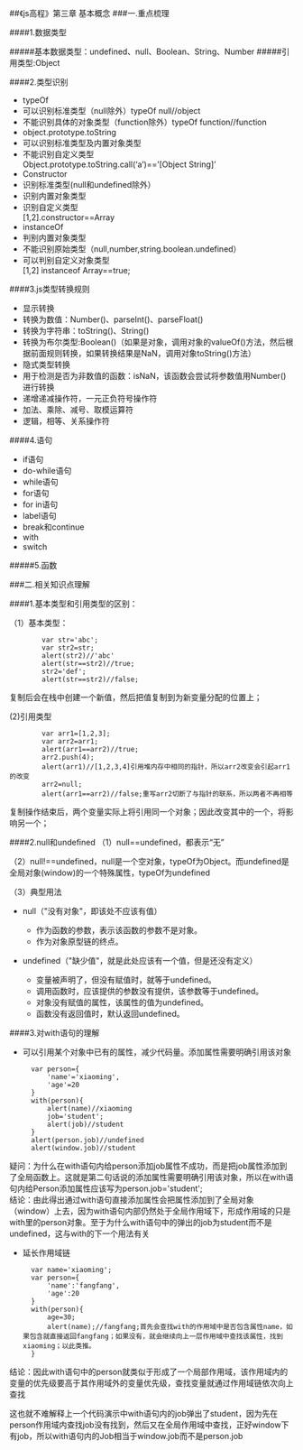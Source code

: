 ##《js高程》第三章 基本概念
###一.重点梳理

####1.数据类型

#####基本数据类型：undefined、null、Boolean、String、Number
#####引用类型:Object

####2.类型识别
* typeOf  
 * 可以识别标准类型（null除外）typeOf null//object
 * 不能识别具体的对象类型（function除外）typeOf function//function
* object.prototype.toString
 * 可以识别标准类型及内置对象类型
 * 不能识别自定义类型  
Object.prototype.toString.call(‘a’)==’[Object String]’
* Constructor
 * 识别标准类型(null和undefined除外）
 * 识别内置对象类型
 * 识别自定义类型  
[1,2].constructor==Array
* instanceOf
 * 判别内置对象类型
 * 不能识别原始类型（null,number,string.boolean.undefined）
 * 可以判别自定义对象类型  
[1,2] instanceof Array==true;

####3.js类型转换规则
* 显示转换
 *  转换为数值：Number()、parseInt()、parseFloat()
 * 转换为字符串：toString()、String()
 * 转换为布尔类型:Boolean()（如果是对象，调用对象的valueOf()方法，然后根据前面规则转换，如果转换结果是NaN，调用对象toString()方法）
* 隐式类型转换
 * 用于检测是否为非数值的函数：isNaN，该函数会尝试将参数值用Number()进行转换
 * 递增递减操作符，一元正负符号操作符
 * 加法、乘除、减号、取模运算符
 * 逻辑，相等、关系操作符

####4.语句
* if语句
* do-while语句
* while语句
* for语句
* for in语句
* label语句
* break和continue
* with
* switch

#####5.函数

###二.相关知识点理解

####1.基本类型和引用类型的区别：

（1）基本类型：  

			var str='abc';
			var str2=str;
			alert(str2)//'abc'
			alert(str==str2)//true;
			str2='def';
			alert(str==str2)//false;
复制后会在栈中创建一个新值，然后把值复制到为新变量分配的位置上；


 (2)引用类型

			var arr1=[1,2,3];
			var arr2=arr1;
			alert(arr1==arr2)//true;
			arr2.push(4);
			alert(arr1)//[1,2,3,4]引用堆内存中相同的指针，所以arr2改变会引起arr1的改变
			arr2=null;
			alert(arr1==arr2)//false;重写arr2切断了与指针的联系，所以两者不再相等
复制操作结束后，两个变量实际上将引用同一个对象；因此改变其中的一个，将影响另一个；

####2.null和undefined
（1）null==undefined，都表示“无”

 （2）null!==undefined，null是一个空对象，typeOf为Object。而undefined是全局对象(window)的一个特殊属性，typeOf为undefined

（3）典型用法  

* null（"没有对象"，即该处不应该有值）

	* 作为函数的参数，表示该函数的参数不是对象。
	* 作为对象原型链的终点。

* undefined（"缺少值"，就是此处应该有一个值，但是还没有定义）

	* 变量被声明了，但没有赋值时，就等于undefined。
	* 调用函数时，应该提供的参数没有提供，该参数等于undefined。
	* 对象没有赋值的属性，该属性的值为undefined。
	* 函数没有返回值时，默认返回undefined。

####3.对with语句的理解

* 可以引用某个对象中已有的属性，减少代码量。添加属性需要明确引用该对象
		
		var person={
			'name'='xiaoming',
			'age'=20
		}
		with(person){
			alert(name)//xiaoming
			job='student';
			alert(job)//student
		}
		alert(person.job)//undefined
		alert(window.job)//student
疑问：为什么在with语句内给person添加job属性不成功，而是把job属性添加到了全局函数上。这就是第二句话说的添加属性需要明确引用该对象，所以在with语句内给Person添加属性应该写为person.job='student';  
结论：由此得出通过with语句直接添加属性会把属性添加到了全局对象（window）上去，因为with语句内部仍然处于全局作用域下，形成作用域的只是with里的person对象。至于为什么with语句中的弹出的job为student而不是undefined，这与with的下一个用法有关

* 延长作用域链

		var name='xiaoming';
		var person={
			'name':'fangfang',
			'age':20
		}
		with(person){
			age=30;
			alert(name);//fangfang;首先会查找with的作用域中是否包含属性name，如果包含就直接返回fangfang；如果没有，就会继续向上一层作用域中查找该属性，找到xiaoming；以此类推。
		}

结论：因此with语句中的person就类似于形成了一个局部作用域，该作用域内的变量的优先级要高于其作用域外的变量优先级，查找变量就通过作用域链依次向上查找

这也就不难解释上一个代码演示中with语句内的job弹出了student，因为先在person作用域内查找job没有找到，然后又在全局作用域中查找，正好window下有job，所以with语句内的Job相当于window.job而不是person.job